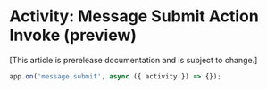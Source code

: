 # Activity: Message Submit Action Invoke (preview)

[This article is prerelease documentation and is subject to change.]

<!-- langtabs-start -->
```typescript
app.on('message.submit', async ({ activity }) => {});
```
<!-- langtabs-end -->